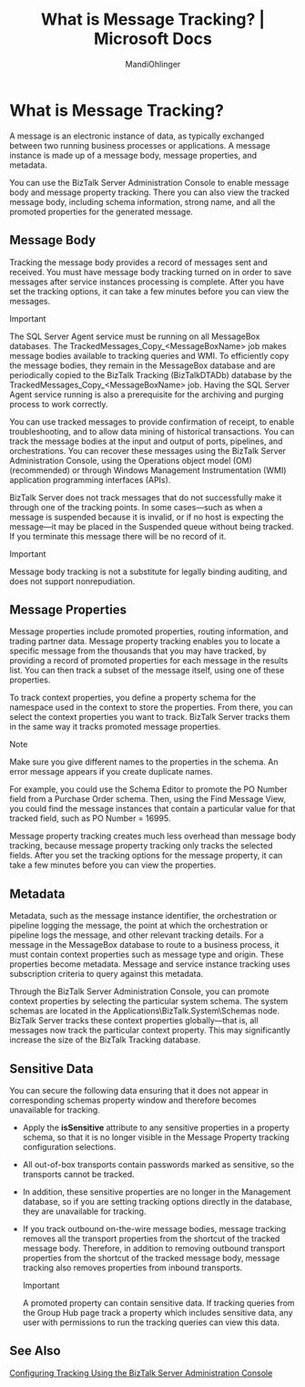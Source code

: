 ﻿---
title: "What is Message Tracking? | Microsoft Docs"
ms.custom: ""
ms.date: "06/08/2017"
ms.prod: "biztalk-server"
ms.reviewer: ""

ms.suite: ""
ms.tgt_pltfrm: ""
ms.topic: "article"
helpviewer_keywords: 
  - "HAT, metadata"
  - "HAT, messages"
  - "messages, tracking"
  - "data, HAT"
  - "metadata, tracking"
  - "tracking, metadata"
  - "HAT, data security"
  - "tracking, messages"
  - "configuring [HAT tracking], messages"
  - "data, security"
ms.assetid: 51cec59d-b411-4d8f-b771-7b2cf0f38945
caps.latest.revision: 18
author: "MandiOhlinger"
ms.author: "mandia"
manager: "anneta"
---
# What is Message Tracking?
A message is an electronic instance of data, as typically exchanged between two running business processes or applications. A message instance is made up of a message body, message properties, and metadata.  
  
 You can use the BizTalk Server Administration Console to enable message body and message property tracking. There you can also view the tracked message body, including schema information, strong name, and all the promoted properties for the generated message.  
  
## Message Body  
 Tracking the message body provides a record of messages sent and received. You must have message body tracking turned on in order to save messages after service instances processing is complete. After you have set the tracking options, it can take a few minutes before you can view the messages.  
  
> [!IMPORTANT]
>  The SQL Server Agent service must be running on all MessageBox databases. The TrackedMessages_Copy_\<MessageBoxName\> job makes message bodies available to tracking queries and WMI. To efficiently copy the message bodies, they remain in the MessageBox database and are periodically copied to the BizTalk Tracking (BizTalkDTADb) database by the TrackedMessages_Copy_\<MessageBoxName\> job. Having the SQL Server Agent service running is also a prerequisite for the archiving and purging process to work correctly.  
  
 You can use tracked messages to provide confirmation of receipt, to enable troubleshooting, and to allow data mining of historical transactions. You can track the message bodies at the input and output of ports, pipelines, and orchestrations. You can recover these messages using the BizTalk Server Administration Console, using the Operations object model (OM) (recommended) or through Windows Management Instrumentation (WMI) application programming interfaces (APIs).  
  
 BizTalk Server does not track messages that do not successfully make it through one of the tracking points. In some cases—such as when a message is suspended because it is invalid, or if no host is expecting the message—it may be placed in the Suspended queue without being tracked. If you terminate this message there will be no record of it.  
  
> [!IMPORTANT]
>  Message body tracking is not a substitute for legally binding auditing, and does not support nonrepudiation.  
  
## Message Properties  
 Message properties include promoted properties, routing information, and trading partner data. Message property tracking enables you to locate a specific message from the thousands that you may have tracked, by providing a record of promoted properties for each message in the results list. You can then track a subset of the message itself, using one of these properties.  
  
 To track context properties, you define a property schema for the namespace used in the context to store the properties. From there, you can select the context properties you want to track. BizTalk Server tracks them in the same way it tracks promoted message properties.  
  
> [!NOTE]
>  Make sure you give different names to the properties in the schema. An error message appears if you create duplicate names.  
  
 For example, you could use the Schema Editor to promote the PO Number field from a Purchase Order schema. Then, using the Find Message View, you could find the message instances that contain a particular value for that tracked field, such as PO Number = 16995.  
  
 Message property tracking creates much less overhead than message body tracking, because message property tracking only tracks the selected fields. After you set the tracking options for the message property, it can take a few minutes before you can view the properties.  
  
## Metadata  
 Metadata, such as the message instance identifier, the orchestration or pipeline logging the message, the point at which the orchestration or pipeline logs the message, and other relevant tracking details. For a message in the MessageBox database to route to a business process, it must contain context properties such as message type and origin. These properties become metadata. Message and service instance tracking uses subscription criteria to query against this metadata.  
  
 Through the BizTalk Server Administration Console, you can promote context properties by selecting the particular system schema. The system schemas are located in the Applications\BizTalk.System\Schemas node. BizTalk Server tracks these context properties globally—that is, all messages now track the particular context property. This may significantly increase the size of the BizTalk Tracking database.  
  
## Sensitive Data  
 You can secure the following data ensuring that it does not appear in corresponding schemas property window and therefore becomes unavailable for tracking.  
  
-   Apply the **isSensitive** attribute to any sensitive properties in a property schema, so that it is no longer visible in the Message Property tracking configuration selections.  
  
-   All out-of-box transports contain passwords marked as sensitive, so the transports cannot be tracked.  
  
-   In addition, these sensitive properties are no longer in the Management database, so if you are setting tracking options directly in the database, they are unavailable for tracking.  
  
-   If you track outbound on-the-wire message bodies, message tracking removes all the transport properties from the shortcut of the tracked message body. Therefore, in addition to removing outbound transport properties from the shortcut of the tracked message body, message tracking also removes properties from inbound transports.  
  
    > [!IMPORTANT]
    >  A promoted property can contain sensitive data. If tracking queries from the Group Hub page track a property which includes sensitive data, any user with permissions to run the tracking queries can view this data.  
  
## See Also  
 [Configuring Tracking Using the BizTalk Server Administration Console](https://msdn.microsoft.com/49b7f9d3-60b5-41bd-ba8b-029253926bef)
